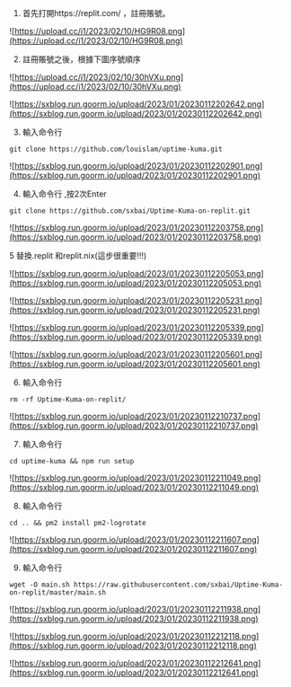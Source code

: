 1. 首先打開https://replit.com/ ，註冊賬號。

![https://upload.cc/i1/2023/02/10/HG9R08.png](https://upload.cc/i1/2023/02/10/HG9R08.png)

2. 註冊賬號之後，根據下圖序號順序

![https://upload.cc/i1/2023/02/10/30hVXu.png](https://upload.cc/i1/2023/02/10/30hVXu.png)

![https://sxblog.run.goorm.io/upload/2023/01/20230112202642.png](https://sxblog.run.goorm.io/upload/2023/01/20230112202642.png)

3. 輸入命令行 
<pre><code class="language-bash">git clone https://github.com/louislam/uptime-kuma.git
</code></pre>

![https://sxblog.run.goorm.io/upload/2023/01/20230112202901.png](https://sxblog.run.goorm.io/upload/2023/01/20230112202901.png)



4. 輸入命令行 ,按2次Enter
<pre><code class="language-bash">git clone https://github.com/sxbai/Uptime-Kuma-on-replit.git
</code></pre>

![https://sxblog.run.goorm.io/upload/2023/01/20230112203758.png](https://sxblog.run.goorm.io/upload/2023/01/20230112203758.png)


5 替換.replit 和replit.nix(這步很重要!!!)

![https://sxblog.run.goorm.io/upload/2023/01/20230112205053.png](https://sxblog.run.goorm.io/upload/2023/01/20230112205053.png)

![https://sxblog.run.goorm.io/upload/2023/01/20230112205231.png](https://sxblog.run.goorm.io/upload/2023/01/20230112205231.png)

![https://sxblog.run.goorm.io/upload/2023/01/20230112205339.png](https://sxblog.run.goorm.io/upload/2023/01/20230112205339.png)

![https://sxblog.run.goorm.io/upload/2023/01/20230112205601.png](https://sxblog.run.goorm.io/upload/2023/01/20230112205601.png)


6. 輸入命令行 
<pre><code class="language-bash">rm -rf Uptime-Kuma-on-replit/
</code></pre>

![https://sxblog.run.goorm.io/upload/2023/01/20230112210737.png](https://sxblog.run.goorm.io/upload/2023/01/20230112210737.png)

7. 輸入命令行 

<pre><code class="language-bash">cd uptime-kuma && npm run setup
</code></pre>

![https://sxblog.run.goorm.io/upload/2023/01/20230112211049.png](https://sxblog.run.goorm.io/upload/2023/01/20230112211049.png)

8. 輸入命令行 

<pre><code class="language-bash">cd .. && pm2 install pm2-logrotate
</code></pre>

![https://sxblog.run.goorm.io/upload/2023/01/20230112211607.png](https://sxblog.run.goorm.io/upload/2023/01/20230112211607.png)

9. 輸入命令行 
<pre><code class="language-bash">wget -O main.sh https://raw.githubusercontent.com/sxbai/Uptime-Kuma-on-replit/master/main.sh
</code></pre>

![https://sxblog.run.goorm.io/upload/2023/01/20230112211938.png](https://sxblog.run.goorm.io/upload/2023/01/20230112211938.png)

![https://sxblog.run.goorm.io/upload/2023/01/20230112212118.png](https://sxblog.run.goorm.io/upload/2023/01/20230112212118.png)

![https://sxblog.run.goorm.io/upload/2023/01/20230112212641.png](https://sxblog.run.goorm.io/upload/2023/01/20230112212641.png)
